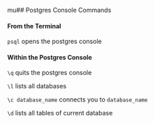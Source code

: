 mu## Postgres Console Commands

#### From the Terminal
`psql` opens the postgres console

#### Within the Postgres Console
`\q` quits the postgres console

`\l` lists all databases

`\c database_name` connects you to `database_name`

`\d` lists all tables of current database

